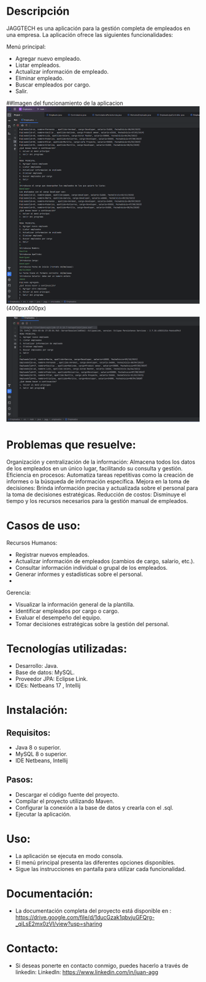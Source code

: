 # Descripción

JAGGTECH es una aplicación para la gestión completa de empleados en una empresa. La aplicación ofrece las siguientes funcionalidades:

Menú principal:
* Agregar nuevo empleado.
* Listar empleados.
* Actualizar información de empleado.
* Eliminar empleado.
* Buscar empleados por cargo.
* Salir.

##Imagen del funcionamiento de la aplicacion
![Image](/imagenes/Creacion%20empleado.png)(400pxx400px)

![Image](/imagenes/listarUsuarios.png)
# Problemas que resuelve:

Organización y centralización de la información: Almacena todos los datos de los empleados en un único lugar, facilitando su consulta y gestión.
Eficiencia en procesos: Automatiza tareas repetitivas como la creación de informes o la búsqueda de información específica.
Mejora en la toma de decisiones: Brinda información precisa y actualizada sobre el personal para la toma de decisiones estratégicas.
Reducción de costos: Disminuye el tiempo y los recursos necesarios para la gestión manual de empleados.
# Casos de uso:

Recursos Humanos:  
* Registrar nuevos empleados.
* Actualizar información de empleados (cambios de cargo, salario, etc.).  
* Consultar información individual o grupal de los empleados.  
* Generar informes y estadísticas sobre el personal.
* 
Gerencia:
* Visualizar la información general de la plantilla.
* Identificar empleados por cargo o cargo.
* Evaluar el desempeño del equipo.
* Tomar decisiones estratégicas sobre la gestión del personal.

# Tecnologías utilizadas:

* Desarrollo: Java.
* Base de datos: MySQL.
* Proveedor JPA: Eclipse Link.
* IDEs: Netbeans 17 , Intellij

# Instalación:

## Requisitos:

* Java 8 o superior.
* MySQL 8 o superior.
* IDE Netbeans, Intellij
## Pasos:

* Descargar el código fuente del proyecto.
* Compilar el proyecto utilizando Maven.
* Configurar la conexión a la base de datos y crearla con el .sql.
* Ejecutar la aplicación.

# Uso:

* La aplicación se ejecuta en modo consola.
* El menú principal presenta las diferentes opciones disponibles.
* Sigue las instrucciones en pantalla para utilizar cada funcionalidad.
# Documentación:

* La documentación completa del proyecto está disponible en :
  https://drive.google.com/file/d/1ducGzak1qbvjuGFQrg-_qiLsE2mx0zVI/view?usp=sharing

# Contacto:

* Si deseas ponerte en contacto conmigo, puedes hacerlo a través de linkedin:
LinkedIn: https://www.linkedin.com/in/juan-agg
